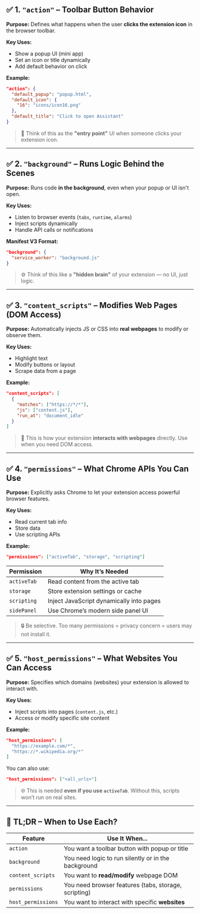 ## ✅ 1. `"action"` – Toolbar Button Behavior

**Purpose:**
Defines what happens when the user **clicks the extension icon** in the browser toolbar.

**Key Uses:**

* Show a popup UI (mini app)
* Set an icon or title dynamically
* Add default behavior on click

**Example:**

```json
"action": {
  "default_popup": "popup.html",
  "default_icon": {
    "16": "icons/icon16.png"
  },
  "default_title": "Click to open Assistant"
}
```

> 🧠 Think of this as the **"entry point"** UI when someone clicks your extension icon.

---

## ✅ 2. `"background"` – Runs Logic Behind the Scenes

**Purpose:**
Runs code **in the background**, even when your popup or UI isn't open.

**Key Uses:**

* Listen to browser events (`tabs`, `runtime`, `alarms`)
* Inject scripts dynamically
* Handle API calls or notifications

**Manifest V3 Format:**

```json
"background": {
  "service_worker": "background.js"
}
```

> ⚙️ Think of this like a **"hidden brain"** of your extension — no UI, just logic.

---

## ✅ 3. `"content_scripts"` – Modifies Web Pages (DOM Access)

**Purpose:**
Automatically injects JS or CSS into **real webpages** to modify or observe them.

**Key Uses:**

* Highlight text
* Modify buttons or layout
* Scrape data from a page

**Example:**

```json
"content_scripts": [
  {
    "matches": ["https://*/*"],
    "js": ["content.js"],
    "run_at": "document_idle"
  }
]
```

> 🧩 This is how your extension **interacts with webpages** directly. Use when you need DOM access.

---

## ✅ 4. `"permissions"` – What Chrome APIs You Can Use

**Purpose:**
Explicitly asks Chrome to let your extension access powerful browser features.

**Key Uses:**

* Read current tab info
* Store data
* Use scripting APIs

**Example:**

```json
"permissions": ["activeTab", "storage", "scripting"]
```

| Permission  | Why It’s Needed                          |
| ----------- | ---------------------------------------- |
| `activeTab` | Read content from the active tab         |
| `storage`   | Store extension settings or cache        |
| `scripting` | Inject JavaScript dynamically into pages |
| `sidePanel` | Use Chrome’s modern side panel UI        |

> 🔒 Be selective. Too many permissions = privacy concern = users may not install it.

---

## ✅ 5. `"host_permissions"` – What Websites You Can Access

**Purpose:**
Specifies which domains (websites) your extension is allowed to interact with.

**Key Uses:**

* Inject scripts into pages (`content.js`, etc.)
* Access or modify specific site content

**Example:**

```json
"host_permissions": [
  "https://example.com/*",
  "https://*.wikipedia.org/*"
]
```

You can also use:

```json
"host_permissions": ["<all_urls>"]
```

> 🌐 This is needed **even if you use `activeTab`**. Without this, scripts won’t run on real sites.

---

## 🧠 TL;DR – When to Use Each?

| Feature            | Use It When...                                       |
| ------------------ | ---------------------------------------------------- |
| `action`           | You want a toolbar button with popup or title        |
| `background`       | You need logic to run silently or in the background  |
| `content_scripts`  | You want to **read/modify** webpage DOM              |
| `permissions`      | You need browser features (tabs, storage, scripting) |
| `host_permissions` | You want to interact with specific **websites**      |
